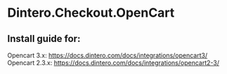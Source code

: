 # Dintero.Checkout.OpenCart


## Install guide for:

Opencart 3.x:   https://docs.dintero.com/docs/integrations/opencart3/
Opencart 2.3.x: https://docs.dintero.com/docs/integrations/opencart2-3/
